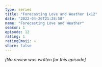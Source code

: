 ```yaml
---
type: series
title: "Forecasting Love and Weather 1x12"
date: "2022-04-26T21:28:58"
name: "Forecasting Love and Weather"
season: 1
episode: 12
rating: 1
ratingEmoji: ⭐️
share: false
---
```


_[No review was written for this episode]_
